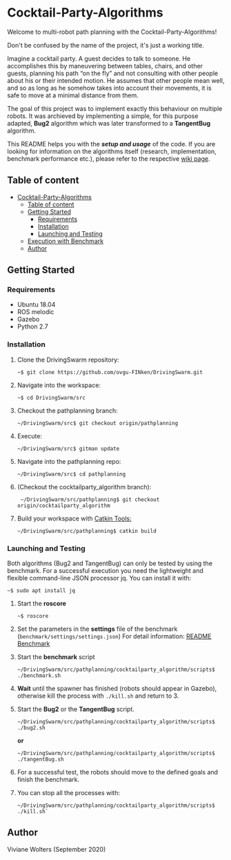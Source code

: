# Cocktail-Party-Algorithms
Welcome to multi-robot path planning with the Cocktail-Party-Algorithms! 

Don't be confused by the name of the project, it's just a working title.

Imagine a cocktail party. A guest decides to talk to someone. He accomplishes this by maneuvering between tables,
chairs, and other guests, planning his path “on the fly” and not consulting with other people about his or their intended motion.
He assumes that other people mean well, and so as long as he somehow takes into account their movements, 
it is safe to move at a minimal distance from them. 

The goal of this project was to implement exactly this behaviour on multiple robots. It was archieved by implementing a simple, for this purpose adapted, **Bug2** algorithm which was later transformed to a **TangentBug** algorithm.

This README helps you with the ***setup and usage*** of the code. If you are looking for information on the algorithms itself (research, implementation, benchmark performance etc.), please refer to the respective [wiki page](https://github.com/ovgu-FINken/multi_robot_path_planning/wiki/Implemented-Algorithms:-Collvoid).


<!-- TOC START min:1 max:5 link:true asterisk:false update:true -->
## Table of content
- [Cocktail-Party-Algorithms](#cocktail-party-algorithms)
  - [Table of content](#table-of-content)
  - [Getting Started](#getting-started)
    - [Requirements](#requirements)
    - [Installation](#installation)
    - [Launching and Testing](#launching-and-testing)
  - [Execution with Benchmark](#execution-with-benchmark)
  - [Author](#author)


<!-- TOC END -->
## Getting Started
### Requirements
- Ubuntu 18.04
- ROS melodic
- Gazebo
- Python 2.7

### Installation
  1. Clone the DrivingSwarm repository: 
      ```
      ~$ git clone https://github.com/ovgu-FINken/DrivingSwarm.git
      ```
  2. Navigate into the workspace: 
      ```
      ~$ cd DrivingSwarm/src
      ```
  3. Checkout the pathplanning branch:
      ```
      ~/DrivingSwarm/src$ git checkout origin/pathplanning 
      ```
  4. Execute:
      ```
      ~/DrivingSwarm/src$ gitman update
      ```
  5. Navigate into the pathplanning repo: 
      ```
      ~/DrivingSwarm/src$ cd pathplanning      
      ```
  6. (Checkout the cocktailparty_algorithm branch): 
      ```
       ~/DrivingSwarm/src/pathplanning$ git checkout origin/cocktailparty_algorithm
      ```
  7. Build your workspace with [Catkin Tools: ](https://catkin-tools.readthedocs.io/en/latest/verbs/catkin_build.html)
      ```
      ~/DrivingSwarm/src/pathplanning$ catkin build
      ```

### Launching and Testing 
Both algorithms (Bug2 and TangentBug) can only be tested by using the benchmark.
For a successful execution you need the lightweight and flexible command-line JSON processor jq. You can install it with:
```
~$ sudo apt install jq
```
1. Start the **roscore**
   ```
   ~$ roscore
   ```   
2. Set the parameters in the **settings** file of the benchmark (`benchmark/settings/settings.json`)
   For detail information: [README Benchmark](https://github.com/ovgu-FINken/multi_robot_path_planning/blob/benchmark/benchmark/README.md)

3. Start the **benchmark** script
   ```
   ~/DrivingSwarm/src/pathplanning/cocktailparty_algorithm/scripts$ ./benchmark.sh
   ```
4. **Wait** until the spawner has finished (robots should appear in Gazebo), otherwise kill the process with `./kill.sh` and return to 3.

5. Start the **Bug2** or the **TangentBug** script.
   ```
   ~/DrivingSwarm/src/pathplanning/cocktailparty_algorithm/scripts$ ./bug2.sh
   ```
   **or**
   ```
   ~/DrivingSwarm/src/pathplanning/cocktailparty_algorithm/scripts$ ./tangentBug.sh
   ```
6. For a successful test, the robots should move to the defined goals and finish the benchmark.

7. You can stop all the processes with:
   ```
   ~/DrivingSwarm/src/pathplanning/cocktailparty_algorithm/scripts$ ./kill.sh`
   ```
                                                           
## Author
Viviane Wolters (September 2020)
